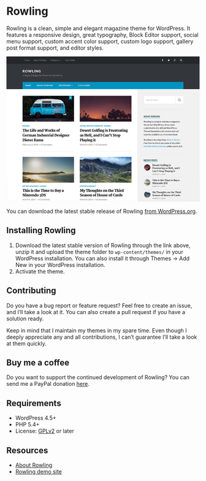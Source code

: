 # Rowling

Rowling is a clean, simple and elegant magazine theme for WordPress. It features a responsive design, great typography, Block Editor support, social menu support, custom accent color support, custom logo support, gallery post format support, and editor styles.

![Rowling](https://github.com/andersnoren/rowling/blob/main/screenshot.png)

You can download the latest stable release of Rowling [from WordPress.org](https://wordpress.org/themes/rowling/).

## Installing Rowling
1. Download the latest stable version of Rowling through the link above, unzip it and upload the theme folder to `wp-content/themes/` in your WordPress installation. You can also install it through Themes → Add New in your WordPress installation.
2. Activate the theme.

## Contributing
Do you have a bug report or feature request? Feel free to create an issue, and I’ll take a look at it. You can also create a pull request if you have a solution ready. 

Keep in mind that I maintain my themes in my spare time. Even though I deeply appreciate any and all contributions, I can’t guarantee I’ll take a look at them quickly.

## Buy me a coffee
Do you want to support the continued development of Rowling? You can send me a PayPal donation [here](https://www.paypal.com/cgi-bin/webscr?cmd=_donations&business=anders%40andersnoren%2ese&lc=US&item_name=Free%20WordPress%20Themes%20from%20Anders%20Noren&currency_code=USD&bn=PP%2dDonationsBF%3abtn_donateCC_LG%2egif%3aNonHosted).

## Requirements
- WordPress 4.5+
- PHP 5.4+
- License: [GPLv2](https://www.gnu.org/licenses/gpl-2.0.html) or later

## Resources
- [About Rowling](https://andersnoren.se/teman/rowling-wordpress-theme/)
- [Rowling demo site](https://andersnoren.se/themes/rowling/)